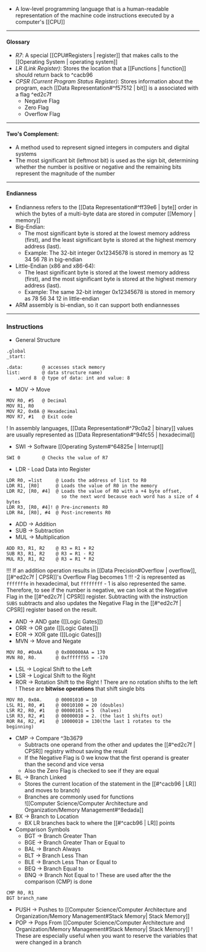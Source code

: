 - A low-level programming language that is a human-readable representation of the machine code instructions executed by a computer's [[CPU]]
---
#### Glossary
- *R7*: A special [[CPU#Registers | register]] that makes calls to the [[Operating System | operating system]]
- *LR (Link Register)*: Stores the location that a [[Functions | function]] should return back to ^cacb96
- *CPSR (Current Program Status Register)*: Stores information about the program, each [[Data Representation#^f57512 | bit]] is a associated with a flag ^ed2c7f
	- Negative Flag
	- Zero Flag
	- Overflow Flag
---
#### Two's Complement: 
- A method used to represent signed integers in computers and digital systems
- The most significant bit (leftmost bit) is used as the sign bit, determining whether the number is positive or negative and the remaining bits represent the magnitude of the number
---
#### Endianness
- Endianness refers to the [[Data Representation#^ff39e6 | byte]] order in which the bytes of a multi-byte data are stored in computer [[Memory | memory]]
- Big-Endian:
	- The most significant byte is stored at the lowest memory address (first), and the least significant byte is stored at the highest memory address (last).
	- Example: The 32-bit integer 0x12345678 is stored in memory as 12 34 56 78 in big-endian
- Little-Endian (x86 and x86-64):
	- The least significant byte is stored at the lowest memory address (first), and the most significant byte is stored at the highest memory address (last).
	- Example: The same 32-bit integer 0x12345678 is stored in memory as 78 56 34 12 in little-endian
- ARM assembly is bi-endian, so it can support both endiannesses
---
### Instructions
- General Structure
```
.global
_start: 

.data:       @ accesses stack memory
list:        @ data structure name)
	.word 8  @ type of data: int and value: 8
```
- MOV -> Move
```assembly
MOV R0, #5   @ Decimal
MOV R1, R0
MOV R2, 0x0A @ Hexadecimal
MOV R7, #1   @ Exit code
```
! In assembly languages, [[Data Representation#^79c0a2 | binary]] values are usually represented as [[Data Representation#^94fc55 | hexadecimal]]
- SWI -> Software [[Operating System#^64825e | Interrupt]]
```assembly
SWI 0        @ Checks the value of R7
```
- LDR - Load Data into Register
```assembly
LDR R0, =list     @ Loads the address of list to R0
LDR R1, [R0]      @ Loads the value of R0 in the memory
LDR R2, [R0, #4]  @ Loads the value of R0 with a +4 byte offset, 
                    so the next word because each word has a size of 4 bytes
LDR R3, [R0, #4]! @ Pre-increments R0
LDR R4, [R0], #4  @ Post-increments R0
```
- ADD -> Addition
- SUB -> Subtraction
- MUL -> Multiplication
```assembly
ADD R3, R1, R2    @ R3 = R1 + R2
SUB R3, R1, R2    @ R3 = R1 - R2
MUL R3, R1, R2    @ R3 = R1 * R2
```
!!! If an addition operation results in [[Data Precision#Overflow | overflow]], [[#^ed2c7f | CPSR]]'s Overflow Flag becomes 1
!!! -2 is represented as `fffffffe` in hexadecimal, but `ffffffff` - 1 is also represented the same. Therefore, to see if the number is negative, we can look at the Negative Flag in the  [[#^ed2c7f | CPSR]] register. Subtracting with the instruction `SUBS` subtracts and also updates the Negative Flag in the [[#^ed2c7f | CPSR]] register based on the result.
- AND -> AND gate ([[Logic Gates]])
- ORR -> OR gate ([[Logic Gates]])
- EOR -> XOR gate ([[Logic Gates]])
- MVN -> Move and Negate
```assembly
MOV R0, #0xAA     @ 0x000000AA = 170
MVN R0, R0.       @ 0xffffff55 = -170
```
- LSL -> Logical Shift to the Left
- LSR -> Logical Shift to the Right
- ROR -> Rotation Shift to the Right
! There are no rotation shifts to the left
! These are **bitwise operations** that shift single bits
```
MOV R0, 0x0A.     @ 00001010 = 10
LSL R1, R0, #1    @ 00010100 = 20 (doubles)
LSR R2, R0, #1    @ 00000101 = 5  (halves)
LSR R3, R2, #1    @ 00000010 = 2. (the last 1 shifts out)
ROR R4, R2, #1    @ 10000010 = 130(the last 1 rotates to the beginning)
```
- CMP -> Compare  ^3b3679
	- Subtracts one operand from the other and updates the [[#^ed2c7f | CPSR]] registry without saving the result
	- If the Negative Flag is 0 we know that the first operand is greater than the second and vice versa
	- Also the Zero Flag is checked to see if they are equal
- BL -> Branch Linked
	- Stores the current location of the statement in the [[#^cacb96 | LR]] and moves to branch)
	- Branches are commonly used for functions  
	![[Computer Science/Computer Architecture and Organization/Memory Management#^8edada]]
- BX -> Branch to Location
	- BX LR branches back to where the  [[#^cacb96 | LR]] points
- Comparison Symbols
	- BGT -> Branch Greater Than
	- BGE -> Branch Greater Than or Equal to
	- BAL -> Branch Always
	- BLT -> Branch Less Than
	- BLE -> Branch Less Than or Equal to
	- BEQ -> Branch Equal to
	- BNQ -> Branch Not Equal to
  ! These are used after the the comparison (CMP) is done
```assembly
CMP R0, R1
BGT branch_name
```
- PUSH -> Pushes to [[Computer Science/Computer Architecture and Organization/Memory Management#Stack Memory| Stack Memory]]
- POP -> Pops From [[Computer Science/Computer Architecture and Organization/Memory Management#Stack Memory| Stack Memory]]
! These are especially useful when you want to reserve the variables that were changed in a branch
